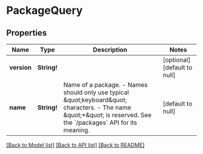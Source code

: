 # PackageQuery

## Properties
Name | Type | Description | Notes
------------ | ------------- | ------------- | -------------
**version** | **String!** |  | [optional] [default to null]
**name** | **String!** | Name of a package.  - Names should only use typical \&quot;keyboard\&quot; characters. - The name \&quot;*\&quot; is reserved. See the &#x60;/packages&#x60; API for its meaning. | [default to null]

[[Back to Model list]](../README.md#documentation-for-models) [[Back to API list]](../README.md#documentation-for-api-endpoints) [[Back to README]](../README.md)


